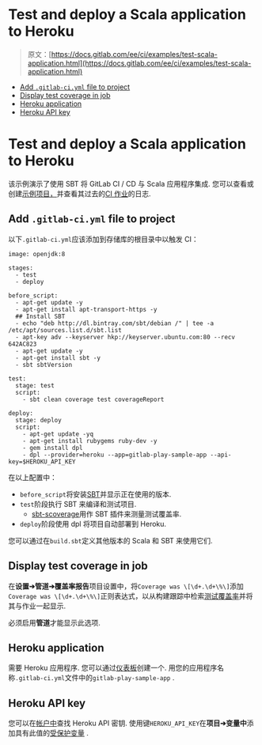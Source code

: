# Test and deploy a Scala application to Heroku

> 原文：[https://docs.gitlab.com/ee/ci/examples/test-scala-application.html](https://docs.gitlab.com/ee/ci/examples/test-scala-application.html)

*   [Add `.gitlab-ci.yml` file to project](#add-gitlab-ciyml-file-to-project)
*   [Display test coverage in job](#display-test-coverage-in-job)
*   [Heroku application](#heroku-application)
*   [Heroku API key](#heroku-api-key)

# Test and deploy a Scala application to Heroku[](#test-and-deploy-a-scala-application-to-heroku "Permalink")

该示例演示了使用 SBT 将 GitLab CI / CD 与 Scala 应用程序集成. 您可以查看或创建[示例项目，](https://gitlab.com/gitlab-examples/scala-sbt)并查看其过去的[CI 作业](https://gitlab.com/gitlab-examples/scala-sbt/-/jobs?scope=finished)的日志.

## Add `.gitlab-ci.yml` file to project[](#add-gitlab-ciyml-file-to-project "Permalink")

以下`.gitlab-ci.yml`应该添加到存储库的根目录中以触发 CI：

```
image: openjdk:8

stages:
  - test
  - deploy

before_script:
  - apt-get update -y
  - apt-get install apt-transport-https -y
  ## Install SBT
  - echo "deb http://dl.bintray.com/sbt/debian /" | tee -a /etc/apt/sources.list.d/sbt.list
  - apt-key adv --keyserver hkp://keyserver.ubuntu.com:80 --recv 642AC823
  - apt-get update -y
  - apt-get install sbt -y
  - sbt sbtVersion

test:
  stage: test
  script:
    - sbt clean coverage test coverageReport

deploy:
  stage: deploy
  script:
    - apt-get update -yq
    - apt-get install rubygems ruby-dev -y
    - gem install dpl
    - dpl --provider=heroku --app=gitlab-play-sample-app --api-key=$HEROKU_API_KEY 
```

在以上配置中：

*   `before_script`将安装[SBT](https://www.scala-sbt.org/)并显示正在使用的版本.
*   `test`阶段执行 SBT 来编译和测试项目.
    *   [sbt-scoverage](https://github.com/scoverage/sbt-scoverage)用作 SBT 插件来测量测试覆盖率.
*   `deploy`阶段使用 dpl 将项目自动部署到 Heroku.

您可以通过在`build.sbt`定义其他版本的 Scala 和 SBT 来使用它们.

## Display test coverage in job[](#display-test-coverage-in-job "Permalink")

在**设置➔管道➔覆盖率报告**项目设置中，将`Coverage was \[\d+.\d+\%\]`添加`Coverage was \[\d+.\d+\%\]`正则表达式，以从构建跟踪中检索[测试覆盖率](../pipelines/settings.html#test-coverage-report-badge)并将其与作业一起显示.

必须启用**管道**才能显示此选项.

## Heroku application[](#heroku-application "Permalink")

需要 Heroku 应用程序. 您可以通过[仪表板](https://dashboard.heroku.com/)创建一个. 用您的应用程序名称`.gitlab-ci.yml`文件中的`gitlab-play-sample-app` .

## Heroku API key[](#heroku-api-key "Permalink")

您可以在[帐户中](https://dashboard.heroku.com/account)查找 Heroku API 密钥. 使用键`HEROKU_API_KEY`在**项目➔变量中**添加具有此值的[受保护变量](../variables/README.html#protect-a-custom-variable) .